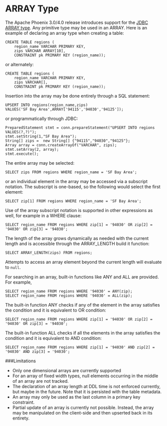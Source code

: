# ARRAY Type

The Apache Phoenix 3.0/4.0 release introduces support for the [JDBC ARRAY type](http://docs.oracle.com/javase/tutorial/jdbc/basics/array.html). Any primitive type may be used in an ARRAY. Here is an example of declaring an array type when creating a table:

    CREATE TABLE regions (
        region_name VARCHAR PRIMARY KEY,
        zips VARCHAR ARRAY[10],
        CONSTRAINT pk PRIMARY KEY (region_name));

or alternately:

    CREATE TABLE regions (
        region_name VARCHAR PRIMARY KEY,
        zips VARCHAR[],
        CONSTRAINT pk PRIMARY KEY (region_name));

Insertion into the array may be done entirely through a SQL statement:

    UPSERT INTO regions(region_name,zips)
    VALUES('SF Bay Area',ARRAY['94115','94030','94125']);

or programmatically through JDBC:

    PreparedStatement stmt = conn.prepareStatement("UPSERT INTO regions VALUES(?,?)");
    stmt.setString(1,"SF Bay Area");
    String[] zips =  new String[] {"94115","94030","94125"};
    Array array = conn.createArrayOf("VARCHAR", zips);
    stmt.setArray(2, array);
    stmt.execute();

The entire array may be selected:

    SELECT zips FROM regions WHERE region_name = 'SF Bay Area';

or an individual element in the array may be accessed via a subscript notation. The subscript is one-based, so the following would select the first element:

    SELECT zip[1] FROM regions WHERE region_name = 'SF Bay Area';

Use of the array subscript notation is supported in other expressions as well, for example in a WHERE clause:

    SELECT region_name FROM regions WHERE zip[1] = '94030' OR zip[2] = '94030' OR zip[3] = '94030';

The length of the array grows dynamically as needed with the current length and is accessible through the ARRAY_LENGTH build it function:

    SELECT ARRAY_LENGTH(zips) FROM regions;

Attempts to access an array element beyond the current length will evaluate to <code>null</code>.

For searching in an array, built-in functions like ANY and ALL are provided.  For example,

    SELECT region_name FROM regions WHERE '94030' = ANY(zip);
    SELECT region_name FROM regions WHERE '94030' = ALL(zip);

The built-in function ANY checks if any of the element in the array satisfies the condition and it is equivalent to OR condition:

    SELECT region_name FROM regions WHERE zip[1] = '94030' OR zip[2] = '94030' OR zip[3] = '94030';

The built-in function ALL checks if all the elements in the array satisfies the condition and it is equivalent to AND condition:

    SELECT region_name FROM regions WHERE zip[1] = '94030' AND zip[2] = '94030' AND zip[3] = '94030';



###Limitations
* Only one dimensional arrays are currently supported
* For an array of fixed width types, null elements occurring in the middle of an array are not tracked.
* The declaration of an array length at DDL time is not enforced currently, but maybe in the future. Note that it is persisted with the table metadata.
* An array may only be used as the last column in a primary key constraint.
* Partial update of an array is currently not possible. Instead, the array may be manipulated on the client-side and then upserted back in its entirety.
